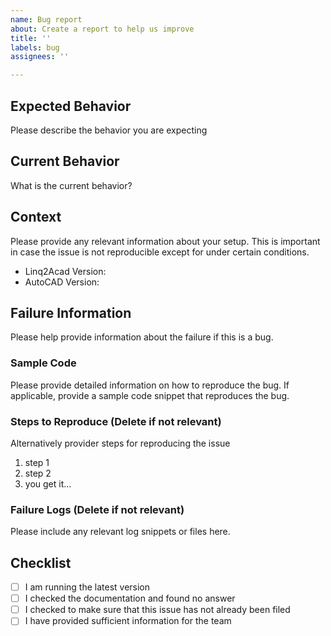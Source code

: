 ```yaml
---
name: Bug report
about: Create a report to help us improve
title: ''
labels: bug
assignees: ''

---
```


## Expected Behavior

Please describe the behavior you are expecting

## Current Behavior

What is the current behavior?

## Context

Please provide any relevant information about your setup. This is important in case the issue is not reproducible except for under certain conditions.

* Linq2Acad Version:
* AutoCAD Version:

## Failure Information

Please help provide information about the failure if this is a bug.

### Sample Code

Please provide detailed information on how to reproduce the bug. If applicable, provide a sample code snippet that reproduces the bug.

### Steps to Reproduce (Delete if not relevant)

Alternatively provider steps for reproducing the issue

1. step 1
2. step 2
3. you get it...

### Failure Logs (Delete if not relevant)

Please include any relevant log snippets or files here.

## Checklist

- [ ] I am running the latest version
- [ ] I checked the documentation and found no answer
- [ ] I checked to make sure that this issue has not already been filed
- [ ] I have provided sufficient information for the team
